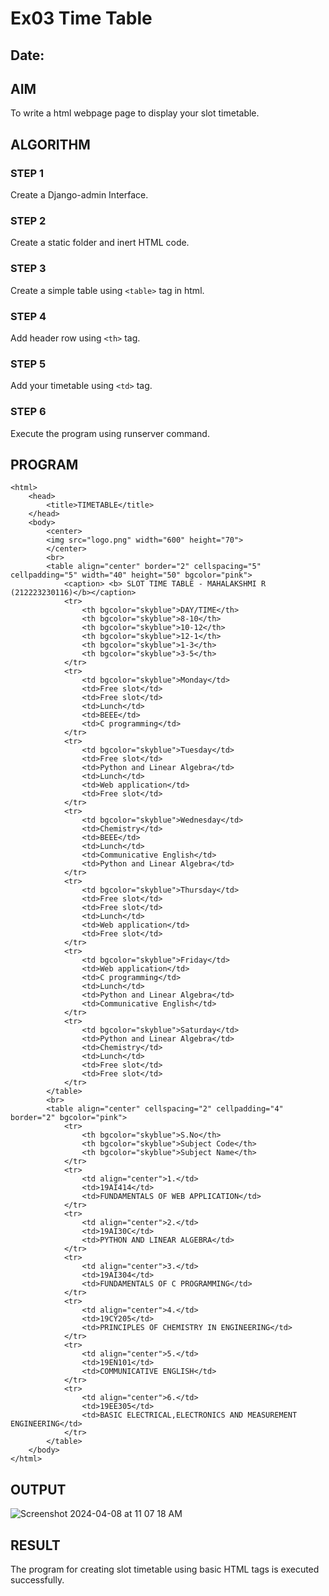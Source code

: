 # Ex03 Time Table
## Date:

## AIM
To write a html webpage page to display your slot timetable.

## ALGORITHM
### STEP 1
Create a Django-admin Interface.

### STEP 2
Create a static folder and inert HTML code.

### STEP 3
Create a simple table using ```<table>``` tag in html.

### STEP 4
Add header row using ```<th>``` tag.

### STEP 5
Add your timetable using ```<td>``` tag.

### STEP 6
Execute the program using runserver command.

## PROGRAM
```
<html>
    <head>
        <title>TIMETABLE</title>
    </head>
    <body>
        <center>
        <img src="logo.png" width="600" height="70">
        </center>
        <br>
        <table align="center" border="2" cellspacing="5" cellpadding="5" width="40" height="50" bgcolor="pink">
            <caption> <b> SLOT TIME TABLE - MAHALAKSHMI R (212223230116)</b></caption>
            <tr>
                <th bgcolor="skyblue">DAY/TIME</th>
                <th bgcolor="skyblue">8-10</th>
                <th bgcolor="skyblue">10-12</th>
                <th bgcolor="skyblue">12-1</th>
                <th bgcolor="skyblue">1-3</th>
                <th bgcolor="skyblue">3-5</th>
            </tr>
            <tr>
                <td bgcolor="skyblue">Monday</td>
                <td>Free slot</td>
                <td>Free slot</td>
                <td>Lunch</td>
                <td>BEEE</td>
                <td>C programming</td>
            </tr>
            <tr>
                <td bgcolor="skyblue">Tuesday</td>
                <td>Free slot</td>
                <td>Python and Linear Algebra</td>
                <td>Lunch</td>
                <td>Web application</td>
                <td>Free slot</td>
            </tr>
            <tr>
                <td bgcolor="skyblue">Wednesday</td>
                <td>Chemistry</td>
                <td>BEEE</td>
                <td>Lunch</td>
                <td>Communicative English</td>
                <td>Python and Linear Algebra</td>
            </tr>
            <tr>
                <td bgcolor="skyblue">Thursday</td>
                <td>Free slot</td>
                <td>Free slot</td>
                <td>Lunch</td>
                <td>Web application</td>
                <td>Free slot</td>
            </tr>
            <tr>
                <td bgcolor="skyblue">Friday</td>
                <td>Web application</td>
                <td>C programming</td>
                <td>Lunch</td>
                <td>Python and Linear Algebra</td>
                <td>Communicative English</td>
            </tr>
            <tr>
                <td bgcolor="skyblue">Saturday</td>
                <td>Python and Linear Algebra</td>
                <td>Chemistry</td>
                <td>Lunch</td>
                <td>Free slot</td>
                <td>Free slot</td>
            </tr>
        </table>
        <br>
        <table align="center" cellspacing="2" cellpadding="4" border="2" bgcolor="pink">
            <tr>
                <th bgcolor="skyblue">S.No</th>
                <th bgcolor="skyblue">Subject Code</th>
                <th bgcolor="skyblue">Subject Name</th>
            </tr>
            <tr>
                <td align="center">1.</td>
                <td>19AI414</td>
                <td>FUNDAMENTALS OF WEB APPLICATION</td>
            </tr>
            <tr>
                <td align="center">2.</td>
                <td>19AI30C</td>
                <td>PYTHON AND LINEAR ALGEBRA</td>
            </tr>
            <tr>
                <td align="center">3.</td>
                <td>19AI304</td>
                <td>FUNDAMENTALS OF C PROGRAMMING</td>
            </tr>
            <tr>
                <td align="center">4.</td>
                <td>19CY205</td>
                <td>PRINCIPLES OF CHEMISTRY IN ENGINEERING</td>
            </tr>
            <tr>
                <td align="center">5.</td>
                <td>19EN101</td>
                <td>COMMUNICATIVE ENGLISH</td>
            </tr>
            <tr>
                <td align="center">6.</td>
                <td>19EE305</td>
                <td>BASIC ELECTRICAL,ELECTRONICS AND MEASUREMENT ENGINEERING</td>
            </tr>
        </table>
    </body>
</html>
```

## OUTPUT
![Screenshot 2024-04-08 at 11 07 18 AM](https://github.com/selvasachein/slot/assets/161415847/40235ece-76f0-4311-b40f-cd7a1af01afc)


## RESULT
The program for creating slot timetable using basic HTML tags is executed successfully.

